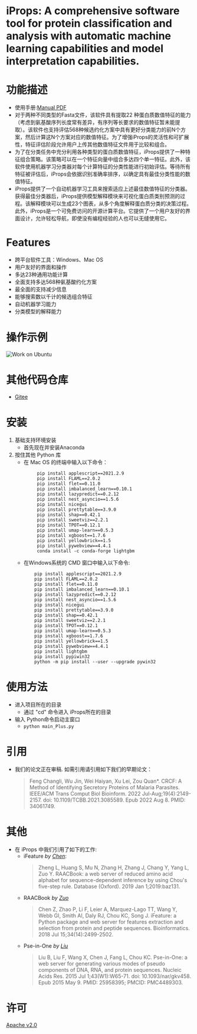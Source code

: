 # iProps: A comprehensive software tool for protein classification and analysis with automatic machine learning capabilities and model interpretation capabilities.

# 功能描述
- 使用手册:[Manual PDF](./manual.pdf)    
- 对于两种不同类型的Fasta文件，该软件具有提取22 种蛋白质数值特征的能力（考虑到氨基酸序列长度常有差异，有序列等长要求的数值特征暂未能提取）。该软件也支持评估568种候选约化方案中具有更好分类能力的前N个方案，然后计算这N个方案对应的数值特征。为了增强iProps的灵活性和可扩展性，特征评估阶段允许用户上传其他数值特征文件用于比较和组合。  
- 为了在分类任务中充分利用各种类型的蛋白质数值特征，iProps提供了一种特征组合策略。该策略可以在一个特征向量中组合多达四个单一特征。此外，该软件使用机器学习分类器对每个计算特征的分类性能进行初始评估。等待所有特征被评估后，iProps会依据识别准确率排序，以确定具有最佳分类性能的数值特征。
- iProps提供了一个自动机器学习工具来搜索适应上述最佳数值特征的分类器。获得最佳分类器后，iProps提供模型解释模块来可视化蛋白质类别预测的过程。该解释模块可以生成23个图表，从多个角度解释蛋白质分类的决策过程。此外，iProps是一个可免费访问的开源计算平台。它提供了一个用户友好的界面设计，允许轻松导航，即使没有编程经验的人也可以无缝使用它。


# Features
- 跨平台软件工具：Windows、Mac OS
- 用户友好的界面和操作
- 多达23种通用功能计算
- 全面支持多达568种氨基酸约化方案
- 最全面的支持减少信息
- 能够搜索数以千计的候选组合特征
- 自动机器学习能力
- 分类模型的解释能力
# 操作示例
![Work on Ubuntu](example.gif)

# 其他代码仓库
- [Gitee](https://gitee.com/zam1024t/LocalizedMenu)

# 安装
  1. 基础支持环境安装  
     - 首先现在并安装Anaconda
  2. 按住其他 Python 库 
     - 在 Mac OS 的终端中输入以下命令：
        ```
             pip install applescript==2021.2.9  
             pip install FLAML==2.0.2  
             pip install flet==0.11.0  
             pip install imbalanced_learn==0.10.1  
             pip install lazypredict==0.2.12  
             pip install nest_asyncio==1.5.6  
             pip install nicegui  
             pip install prettytable==3.9.0  
             pip install shap==0.42.1  
             pip install sweetviz==2.2.1  
             pip install TPOT==0.12.1  
             pip install umap-learn==0.5.3  
             pip install xgboost==1.7.6  
             pip install yellowbrick==1.5  
             pip install pywebview==4.4.1  
             conda install -c conda-forge lightgbm
        ```
     - 在Windows系统的 CMD 窗口中输入以下命令:
        ```
            pip install applescript==2021.2.9  
            pip install FLAML==2.0.2  
            pip install flet==0.11.0  
            pip install imbalanced_learn==0.10.1  
            pip install lazypredict==0.2.12  
            pip install nest_asyncio==1.5.6  
            pip install nicegui  
            pip install prettytable==3.9.0  
            pip install shap==0.42.1  
            pip install sweetviz==2.2.1  
            pip install TPOT==0.12.1  
            pip install umap-learn==0.5.3  
            pip install xgboost==1.7.6  
            pip install yellowbrick==1.5  
            pip install pywebview==4.4.1  
            pip install lightgbm  
            pip install pypiwin32  
            python -m pip install --user --upgrade pywin32  
        ```

# 使用方法
- 进入项目所在的目录
	- 通过 "cd" 命令进入 iProps所在的目录
- 输入 Python命令启动主窗口
	- `python main_Plus.py`

# 引用
- 我们的论文正在审稿. 如需引用请引用如下我们的早期论文：  
	> Feng Changli, Wu Jin, Wei Haiyan, Xu Lei, Zou Quan*. CRCF: A Method of Identifying Secretory Proteins of Malaria Parasites. IEEE/ACM Trans Comput Biol Bioinform. 2022 Jul-Aug;19(4):2149-2157. doi: 10.1109/TCBB.2021.3085589. Epub 2022 Aug 8. PMID: 34061749.

# 其他
- 在 iProps 中我们引用了如下的工作:
    - iFeature *by [Chen](https://pubmed.ncbi.nlm.nih.gov/29528364/)*:  
        >Zheng L, Huang S, Mu N, Zhang H, Zhang J, Chang Y, Yang L, Zuo Y. RAACBook: a web server of reduced amino acid alphabet for sequence-dependent inference by using Chou's five-step rule. Database (Oxford). 2019 Jan 1;2019:baz131.
    - RAACBook *by [Zuo](https://pubmed.ncbi.nlm.nih.gov/31802128/)*
		> Chen Z, Zhao P, Li F, Leier A, Marquez-Lago TT, Wang Y, Webb GI, Smith AI, Daly RJ, Chou KC, Song J. iFeature: a Python package and web server for features extraction and selection from protein and peptide sequences. Bioinformatics. 2018 Jul 15;34(14):2499-2502.
    - Pse-in-One *by [Liu](https://pubmed.ncbi.nlm.nih.gov/25958395/)*
		> Liu B, Liu F, Wang X, Chen J, Fang L, Chou KC. Pse-in-One: a web server for generating various modes of pseudo components of DNA, RNA, and protein sequences. Nucleic Acids Res. 2015 Jul 1;43(W1):W65-71. doi: 10.1093/nar/gkv458. Epub 2015 May 9. PMID: 25958395; PMCID: PMC4489303.

# 许可
[Apache v2.0](LICENSE)

